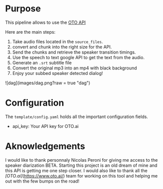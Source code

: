 # Purpose

This pipeline allows to use the [OTO API](https://docs.oto.ai/api/)

Here are the main steps:
1. Take audio files located in the `source_files`.
2. convert and chunk into the right size for the API.
3. Send the chunks and retrieve the speaker transition timings.
4. Use the speech to text google API to get the text from the audio.
5. Generate an `.srt` subtitle file
6. Convert the original mp3 into an mp4 with black background
7. Enjoy your subbed speaker detected dialog!

![dag](images/dag.png?raw = true "dag")

# Configuration

The `template/config.yaml` holds all the important configuration fields.

* api_key: Your API key for OTO.ai

# Aknowledgements

I would like to thank personnaly Nicolas Peroni for giving me access to the speaker diarization BETA.
Starting this project is an old dream of mine and this API is getting me one step closer.
I would also like to thank all the *[OTO.ai]*(https://www.oto.ai/) team for working on this tool and helping me out with the few bumps on the road!